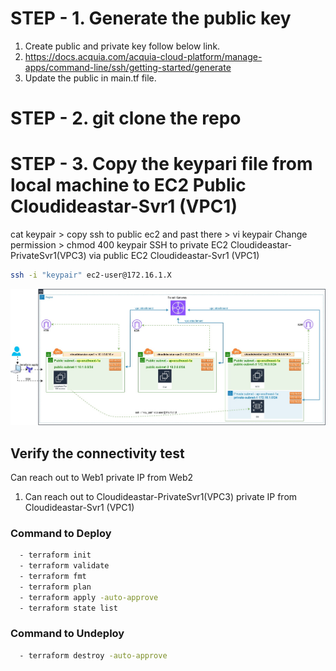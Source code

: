 # STEP - 1. Generate the public key


1. Create public and private key follow below link.
2. https://docs.acquia.com/acquia-cloud-platform/manage-apps/command-line/ssh/getting-started/generate
3. Update the public in main.tf file.  

# STEP - 2. git clone the repo

# STEP - 3. Copy the keypari file from local machine to EC2 Public Cloudideastar-Svr1 (VPC1)

cat keypair > copy
ssh to public ec2 and past there > vi keypair
Change permission > chmod 400 keypair
SSH to private EC2 Cloudideastar-PrivateSvr1(VPC3) via public EC2 Cloudideastar-Svr1 (VPC1)
```bash
ssh -i "keypair" ec2-user@172.16.1.X
```  
![header image](TGW.jpg)

## Verify the connectivity test

Can reach out to Web1 private IP from Web2
1. Can reach out to Cloudideastar-PrivateSvr1(VPC3) private IP from Cloudideastar-Svr1 (VPC1)



### Command to Deploy
```bash
  - terraform init
  - terraform validate
  - terraform fmt
  - terraform plan
  - terraform apply -auto-approve
  - terraform state list
```  
### Command to Undeploy  
```bash
  - terraform destroy -auto-approve
```  
